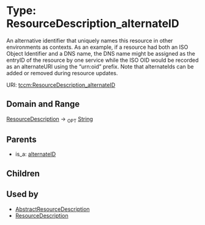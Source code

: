 
# Type: ResourceDescription_alternateID


An alternative identifier that uniquely names this resource in other environments as contexts.
As an example, if a resource had both an ISO Object Identifier and a DNS name, the DNS name might be assigned
as the entryID of the resource by one service while the ISO OID would be recorded as an alternateURI using
the “urn:oid” prefix. Note that alternateIds can be added or removed during resource updates.

URI: [tccm:ResourceDescription_alternateID](https://hotecosystem.org/tccm/ResourceDescription_alternateID)


## Domain and Range

[ResourceDescription](ResourceDescription.md) ->  <sub>OPT</sub> [String](types/String.md)

## Parents

 *  is_a: [alternateID](alternateID.md)

## Children


## Used by

 * [AbstractResourceDescription](AbstractResourceDescription.md)
 * [ResourceDescription](ResourceDescription.md)
